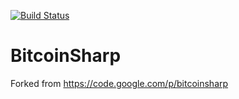 [![Build Status](http://23.96.5.224:8080/buildStatus/icon?job=bitcoin-sharp-tests)](http://23.96.5.224:8080/job/bitcoin-sharp-tests/)



BitcoinSharp
============
Forked from https://code.google.com/p/bitcoinsharp
